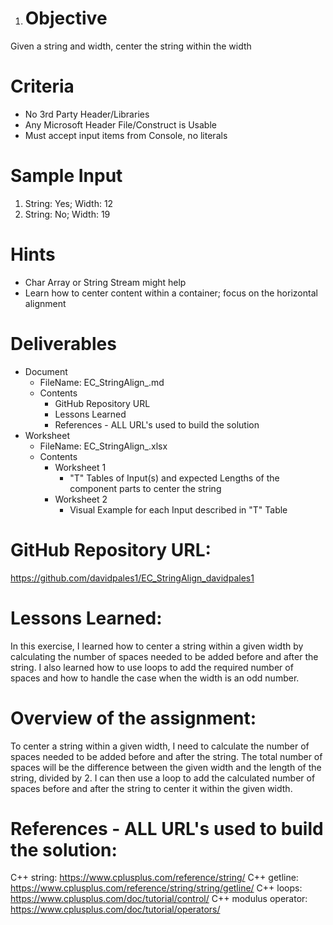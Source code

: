 1.	# Objective
Given a string and width, center the string within the width
# Criteria
* No 3rd Party Header/Libraries
* Any Microsoft Header File/Construct is Usable
* Must accept input items from Console, no literals
# Sample Input
1. String: Yes; Width: 12
2. String: No; Width: 19
# Hints
* Char Array or String Stream might help
* Learn how to center content within a container; focus on the horizontal alignment
# Deliverables
* Document
    * FileName: EC_StringAlign_<userid>.md
    * Contents
        * GitHub Repository URL
        * Lessons Learned
        * References - ALL URL's used to build the solution
* Worksheet
    * FileName: EC_StringAlign_<userid>.xlsx
    * Contents
        * Worksheet 1
            * "T" Tables of Input(s) and expected Lengths of the component parts to center the string
        * Worksheet 2
            * Visual Example for each Input described in "T" Table


# GitHub Repository URL:
https://github.com/davidpales1/EC_StringAlign_davidpales1

# Lessons Learned:
In this exercise, I learned how to center a string within a given width by calculating the number of spaces needed to be added before and after the string. I also learned how to use loops to add the required number of spaces and how to handle the case when the width is an odd number.

# Overview of the assignment:
To center a string within a given width, I need to calculate the number of spaces needed to be added before and after the string. The total number of spaces will be the difference between the given width and the length of the string, divided by 2. I can then use a loop to add the calculated number of spaces before and after the string to center it within the given width.   

# References - ALL URL's used to build the solution:

C++ string: https://www.cplusplus.com/reference/string/
C++ getline: https://www.cplusplus.com/reference/string/string/getline/
C++ loops: https://www.cplusplus.com/doc/tutorial/control/
C++ modulus operator: https://www.cplusplus.com/doc/tutorial/operators/
